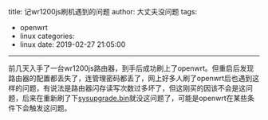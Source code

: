 title: 记wr1200js刷机遇到的问题
author: 大丈夫没问题
tags:
  - openwrt
  - linux
categories:
  - linux
date: 2019-02-27 21:05:00
---
前几天入手了一台wr1200js路由器，到手后成功刷上了openwrt。但重启后发现路由器的配置都丢失了，连管理密码都丢了，网上好多人刷了openwrt后也遇到这样的问题，有说法是路由器闪存读写次数过多坏了，但这刚买的因该不会是这问题，后来在重新刷了下[sysupgrade.bin](http://downloads.openwrt.org/releases/18.06.2/targets/ramips/mt7621/openwrt-18.06.2-ramips-mt7621-youhua_wr1200js-squashfs-sysupgrade.bin)就没这问题了，可能是openwrt在某些条件下会触发这问题。